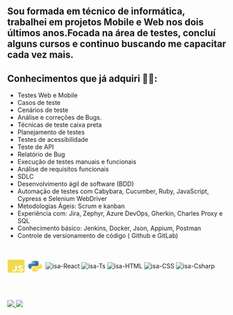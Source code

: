 ## Sou formada em técnico de informática, trabalhei em projetos Mobile e Web nos dois últimos anos.Focada na área de testes, concluí alguns cursos e continuo buscando me capacitar cada vez mais.
## Conhecimentos que já adquiri 👩‍💻:



* Testes Web e Mobile 
* Casos de teste
* Cenários de teste
* Análise e correções de Bugs.
* Técnicas de teste caixa preta
* Planejamento de testes
* Testes de acessibilidade
* Teste de API
* Relatório de Bug
* Execução de testes manuais e funcionais
* Análise de requisitos funcionais
* SDLC
* Desenvolvimento ágil de software (BDD)
* Automação de testes com Cabybara, Cucumber, Ruby, JavaScript, Cypress e Selenium WebDriver
* Metodologias Ágeis: Scrum e kanban
* Experiência com: Jira, Zephyr, Azure DevOps, Gherkin, Charles Proxy e SQL
* Conhecimento básico: Jenkins, Docker, Json, Appium, Postman
* Controle de versionamento de código ( Github e GitLab)

 ##

<div style="display: inline_block"><br>
  <img align="center" alt="isa-Js" height="30" width="40" src="https://raw.githubusercontent.com/devicons/devicon/master/icons/javascript/javascript-plain.svg">
  <img align="center" alt="isa-Python" height="30" width="40" src="https://raw.githubusercontent.com/devicons/devicon/master/icons/python/python-original.svg">
  <img align="center" alt="isa-React" height="30" width="40" src="https://cdn.jsdelivr.net/gh/devicons/devicon/icons/ruby/ruby-original.svg">
  <img align="center" alt="isa-Ts" height="30" width="40" src="https://yt3.googleusercontent.com/iD0oePTGV8tZwEEP_WEG2rvyNiQAVfmjhawFMCj17ARjjmw-J70k9NDjSE5QTzD9Vk3ayBU=s176-c-k-c0x00ffffff-no-rj">
  <img align="center" alt="isa-HTML" height="30" width="40" src="https://user-images.githubusercontent.com/15472/41327135-e4bf090c-6eca-11e8-9b76-032e8e2b0707.png">
  <img align="center" alt="isa-CSS" height="30" width="40" src="https://cdn.jsdelivr.net/gh/devicons/devicon/icons/jira/jira-original.svg">
  <img align="center" alt="isa-Csharp" height="30" width="40" src="https://cdn.jsdelivr.net/gh/devicons/devicon/icons/cucumber/cucumber-plain.svg">
</div>
  
##
 
<br>

</br>

<div> 

  <a href = "mailto:isa.fiurst@hotmail.com">
  <img src="https://img.shields.io/badge/Microsoft_Outlook-0078D4?style=for-the-badge&logo=microsoft-outlook&logoColor=white">
  </a> 
  <a href="https://www.linkedin.com/in/isadorafiurst/" target="_blank">
  <img src="https://img.shields.io/badge/-LinkedIn-%230077B5?style=for-the-badge&logo=linkedin&logoColor=white">
  </a> 
  
</div>